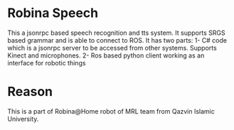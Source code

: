 # Robina Speech 
This a jsonrpc based speech recognition and tts system. It supports SRGS based grammar and is able to connect to ROS.
It has two parts:
1- C# code which is a jsonrpc server to be accessed from other systems. Supports Kinect and microphones.
2- Ros based python client working as an interface for robotic things

# Reason
This is a part of Robina@Home robot of MRL team from Qazvin Islamic University.
